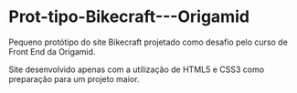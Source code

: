 # Prot-tipo-Bikecraft---Origamid


Pequeno protótipo do site Bikecraft projetado como desafio pelo curso de Front End da Origamid.

Site desenvolvido apenas com a utilização de HTML5 e CSS3 como preparação para um projeto maior.
